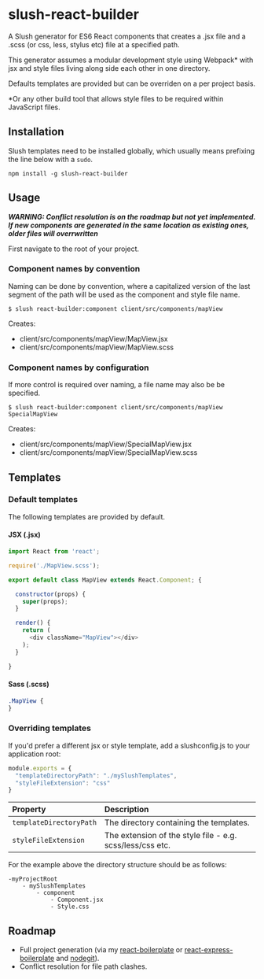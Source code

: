# slush-react-builder

A Slush generator for ES6 React components that creates a .jsx file and a .scss (or css, less, stylus etc) file at a specified path.

This generator assumes a modular development style using Webpack* with jsx and style files living along side each other in one directory.

Defaults templates are provided but can be overriden on a per project basis.

*Or any other build tool that allows style files to be required within JavaScript files.

## Installation
Slush templates need to be installed globally, which usually means prefixing the line below with a ```sudo```.
```
npm install -g slush-react-builder
```

## Usage

*__WARNING: Conflict resolution is on the roadmap but not yet implemented. If new components are generated in the same location as existing ones, older files will overrwritten__*

First navigate to the root of your project.
### Component names by convention
Naming can be done by convention, where a capitalized version of the last segment of the path will be used as the component and style file name.
```
$ slush react-builder:component client/src/components/mapView
```
Creates:
- client/src/components/mapView/MapView.jsx
- client/src/components/mapView/MapView.scss


### Component names by configuration
If more control is required over naming, a file name may also be be specified.
```
$ slush react-builder:component client/src/components/mapView SpecialMapView
```
Creates:
- client/src/components/mapView/SpecialMapView.jsx
- client/src/components/mapView/SpecialMapView.scss

## Templates
### Default templates
The following templates are provided by default.

#### JSX (.jsx)
```javascript
import React from 'react';

require('./MapView.scss');

export default class MapView extends React.Component; {

  constructor(props) {
    super(props);
  }

  render() {
    return (
      <div className="MapView"></div>
    );
  }

}
```

#### Sass (.scss)
```css
.MapView {
}
```


### Overriding templates
If you'd prefer a different jsx or style template, add a slushconfig.js to your application root:

```javascript
module.exports = {
  "templateDirectoryPath": "./mySlushTemplates",
  "styleFileExtension": "css"
}
```
|Property | Description|
|:--- |:---|
| ```templateDirectoryPath``` | The directory containing the templates. |
| ```styleFileExtension``` | The extension of the style file - e.g. scss/less/css etc. |

For the example above the directory structure should be as follows:
```
-myProjectRoot
    - mySlushTemplates
        - component
            - Component.jsx
            - Style.css
```
## Roadmap
- Full project generation (via my [react-boilerplate](https://github.com/jamiecopeland/react-boilerplate) or [react-express-boilerplate](https://github.com/jamiecopeland/react-express-boilerplate) and  [nodegit](https://github.com/nodegit/nodegit)).
- Conflict resolution for file path clashes.








